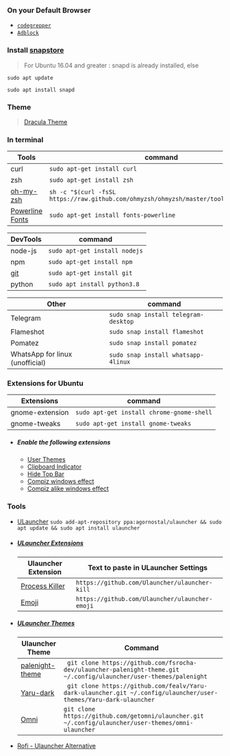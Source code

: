 ### On your Default Browser
 - [```codegrepper```](https://www.google.com/search?q=codegrepper+extension)  
 - [```Adblock```](https://www.google.com/search?q=adblock+extension)

### Install [snapstore](https://snapcraft.io/store)
> For Ubuntu 16.04 and greater : snapd is already installed, else

```sudo apt update```

```sudo apt install snapd```

### Theme
> [Dracula Theme](https://draculatheme.com/gtk)
 ### In terminal
 
| Tools | command |
| ------ | ------ |
|curl|```sudo apt-get install curl```|
|zsh|```sudo apt-get install zsh```|
|[oh-my-zsh](https://ohmyz.sh/#install)|```sh -c "$(curl -fsSL https://raw.github.com/ohmyzsh/ohmyzsh/master/tools/install.sh)"```|
|[Powerline Fonts](https://github.com/powerline/fonts)|```sudo apt-get install fonts-powerline ```|

|DevTools | command|
| ------ | ------ |
|node-js|```sudo apt-get install nodejs```|
|npm|```sudo apt-get install npm```|
|[git](https://git-scm.com/)|```sudo apt-get install git```|
|python|```sudo apt install python3.8```|

| Other | command|
| ------ | ------ |
|Telegram|```sudo snap install telegram-desktop```|
|Flameshot|```sudo snap install flameshot```|
|Pomatez|```sudo snap install pomatez```|
|WhatsApp for linux (unofficial)|```sudo snap install whatsapp-4linux```|

### Extensions for Ubuntu

| Extensions | command|
| ------ | ------ |
|gnome-extension  |```sudo apt-get install chrome-gnome-shell```|
|gnome-tweaks |```sudo apt-get install gnome-tweaks```|

- ##### Enable the following extensions
    - [User Themes](https://extensions.gnome.org/extension/19/user-themes/)
    - [Clipboard Indicator](https://extensions.gnome.org/extension/779/clipboard-indicator/)
    - [Hide Top Bar](https://extensions.gnome.org/extension/545/hide-top-bar/)
    - [Compiz windows effect](https://extensions.gnome.org/extension/3210/compiz-windows-effect/)
    - [Compiz alike windows effect](https://extensions.gnome.org/extension/2950/compiz-alike-windows-effect/)

### Tools
- [ULauncher](https://ulauncher.io/#Download) 
```sudo add-apt-repository ppa:agornostal/ulauncher && sudo apt update && sudo apt install ulauncher```

- ##### [ULauncher Extensions](https://ext.ulauncher.io/https://ext.ulauncher.io/)
  | Ulauncher Extension | Text to paste in ULauncher Settings |
  | ------ | ------ |
  |[Process Killer](https://ext.ulauncher.io/-/github-ulauncher-ulauncher-kill)| ```https://github.com/Ulauncher/ulauncher-kill ```|
  |[Emoji](https://ext.ulauncher.io/-/github-ulauncher-ulauncher-emoji)|```https://github.com/Ulauncher/ulauncher-emoji```|   

- ##### [ULauncher Themes](https://gist.github.com/gornostal/02a232e6e560da7946c053555ced6cce)
   | Ulauncher Theme | Command |
   | ------ | ------ |
   |[palenight-theme](https://github.com/fsrocha-dev/ulauncher-palenight-theme)|``` git clone https://github.com/fsrocha-dev/ulauncher-palenight-theme.git ~/.config/ulauncher/user-themes/palenight```|
   |[Yaru-dark](https://github.com/fealv/Yaru-dark-ulauncher)|``` git clone https://github.com/fealv/Yaru-dark-ulauncher.git ~/.config/ulauncher/user-themes/Yaru-dark-ulauncher```|   
   |[Omni](https://github.com/getomni/ulauncher.git)|```git clone https://github.com/getomni/ulauncher.git ~/.config/ulauncher/user-themes/omni-ulauncher ```|
   
- [Rofi - Ulauncher Alternative](https://github.com/davatorium/rofi/)    


